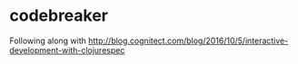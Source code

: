 # codebreaker

Following along with http://blog.cognitect.com/blog/2016/10/5/interactive-development-with-clojurespec
